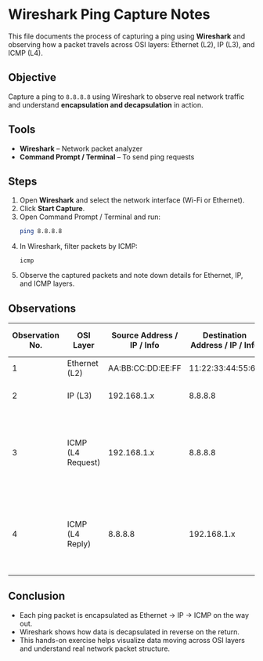 # Wireshark Ping Capture Notes

This file documents the process of capturing a ping using **Wireshark** and observing how a packet travels across OSI layers: Ethernet (L2), IP (L3), and ICMP (L4).

## Objective

Capture a ping to `8.8.8.8` using Wireshark to observe real network traffic and understand **encapsulation and decapsulation** in action.

## Tools

- **Wireshark** – Network packet analyzer  
- **Command Prompt / Terminal** – To send ping requests  

## Steps

1. Open **Wireshark** and select the network interface (Wi-Fi or Ethernet).  
2. Click **Start Capture**.  
3. Open Command Prompt / Terminal and run:  
   ```bash
   ping 8.8.8.8
4. In Wireshark, filter packets by ICMP:  
   ```text
   icmp
5. Observe the captured packets and note down details for Ethernet, IP, and ICMP layers.

## Observations

| Observation No. | OSI Layer        | Source Address / IP / Info     | Destination Address / IP / Info | Other Details / Notes               |
|-----------------|------------------|-------------------------------|---------------------------------|-------------------------------------|
| 1               | Ethernet (L2)    | AA:BB:CC:DD:EE:FF             | 11:22:33:44:55:66               | Type: IPv4 (0x0800)                 |
| 2               | IP (L3)          | 192.168.1.x                   | 8.8.8.8                         | Protocol: ICMP, TTL: 128            |
| 3               | ICMP (L4 Request)| 192.168.1.x                   | 8.8.8.8                         | Type: 8 (Echo Request), Code: 0, Sequence: 1, Checksum: 0x4d5a |
| 4               | ICMP (L4 Reply)  | 8.8.8.8                       | 192.168.1.x                     | Type: 0 (Echo Reply), Code: 0, Sequence: 1, Checksum: 0x555a   |

## Conclusion

- Each ping packet is encapsulated as Ethernet → IP → ICMP on the way out.
- Wireshark shows how data is decapsulated in reverse on the return.
- This hands-on exercise helps visualize data moving across OSI layers and understand real network packet structure.

